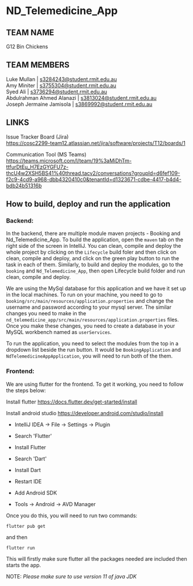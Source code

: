 # ND_Telemedicine_App
## TEAM NAME  
G12 Bin Chickens
## TEAM MEMBERS  
Luke Mullan | s3284243@student.rmit.edu.au  
Amy Miniter | s3755304@student.rmit.edu.au  
Syed Ali | s3736294@student.rmit.edu.au  
Abdulrahman Ahmed Alanazi | s3813024@student.rmit.edu.au  
Joseph Jermaine Jamisola | s3869992@student.rmit.edu.au  
## LINKS
Issue Tracker Board (Jira)  
https://cosc2299-team12.atlassian.net/jira/software/projects/T12/boards/1  
			
Communication Tool (MS Teams)  
https://teams.microsoft.com/l/team/19%3aMiDhTm-ttfurDtEu_H7EzGYGFU7z-thcU4w2XSH5BS41%40thread.tacv2/conversations?groupId=d6fef109-f2c9-4cd9-a968-dbb4320410c0&tenantId=d1323671-cdbe-4417-b4d4-bdb24b51316b  

## How to build, deploy and run the application

### Backend:

In the backend, there are multiple module maven projects - Booking and Nd_Telemedicine_App.
To build the application, open the `maven` tab on the right side of the screen in IntelliJ. You can clean, compile and deploy the whole project by clicking on the `Lifecycle` build foler and then click on clean, compile and deploy, and click on the green play button to run the task in each of them.
Similarly, to build and deploy the modules, go to the `booking` and `Nd_Telemedicine_App`, then open Lifecycle build folder and run clean, compile and deploy.

We are using the MySql database for this application and we have it set up in the local machines. To run on your machine, you need to go to `booking/src/main/resources/application.properties` and change the username and password according to your mysql server. The similar changes you need to make in the `nd_telemedicine_app/src/main/resources/application.properties` files. Once you make these changes, you need to create a database in your MySQL workbench named as `userServices`.

To run the application, you need to select the modules from the top in a dropdown list beside the run button. It would be `BookingApplication` and `NdTelemedicineAppApplication`, you will need to run both of the them.

### Frontend:

We are using flutter for the frontend. To get it working, you need to follow the steps below:

Install flutter
https://docs.flutter.dev/get-started/install

Install android studio
https://developer.android.com/studio/install

- IntelliJ IDEA -> File -> Settings -> Plugin

- Search 'Flutter'

- Install Flutter

- Search 'Dart'

- Install Dart

- Restart IDE

- Add Android SDK

- Tools -> Android -> AVD Manager

Once you do this, you will need to run two commands:

`flutter pub get`

and then 

`flutter run`

This will firstly make sure flutter all the packages needed are included then starts the app.


NOTE: _*Please make sure to use version 11 of java JDK*_
